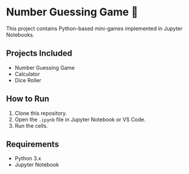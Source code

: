 # Number Guessing Game 🎯

This project contains Python-based mini-games implemented in Jupyter Notebooks.

## Projects Included
- Number Guessing Game
- Calculator
- Dice Roller

## How to Run
1. Clone this repository.
2. Open the `.ipynb` file in Jupyter Notebook or VS Code.
3. Run the cells.

## Requirements
- Python 3.x
- Jupyter Notebook
